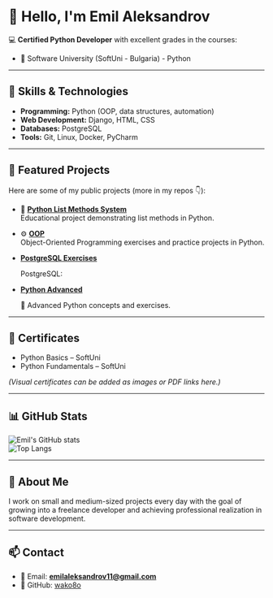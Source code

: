 # 👋 Hello, I'm Emil Aleksandrov

💻 **Certified Python Developer** with excellent grades in the courses:  

- 🐍 Software University (SoftUni - Bulgaria) - Python

---

## 🔧 Skills & Technologies
- **Programming:** Python (OOP, data structures, automation)  
- **Web Development:** Django, HTML, CSS  
- **Databases:** PostgreSQL  
- **Tools:** Git, Linux, Docker, PyCharm  

---

## 🚀 Featured Projects
Here are some of my public projects (more in my repos 👇):

- 🐍 [**Python List Methods System**](https://github.com/wako8o/Python-List-Methods-System)  
  Educational project demonstrating list methods in Python.  


- ⚙️ [**OOP**](https://github.com/wako8o/OOP)  
  Object-Oriented Programming exercises and practice projects in Python.


- [**PostgreSQL Exercises**](https://github.com/wako8o/PostgreSQL)

  PostgreSQL:
   
 
- [**Python Advanced**](https://github.com/wako8o/Advanced)

  🐍 Advanced Python concepts and exercises.

---

## 📜 Certificates
- Python Basics – SoftUni  
- Python Fundamentals – SoftUni  

*(Visual certificates can be added as images or PDF links here.)*

---

## 📊 GitHub Stats
![Emil's GitHub stats](https://github-readme-stats.vercel.app/api?username=wako8o&show_icons=true&theme=radical)  
![Top Langs](https://github-readme-stats.vercel.app/api/top-langs/?username=wako8o&layout=compact&theme=radical)

---

## 🧪 About Me
I work on small and medium-sized projects every day with the goal of growing into a freelance developer and achieving professional realization in software development.  

---

## 📫 Contact
- 📧 Email: **emilaleksandrov11@gmail.com**  
- 🐙 GitHub: [wako8o](https://github.com/wako8o)  
